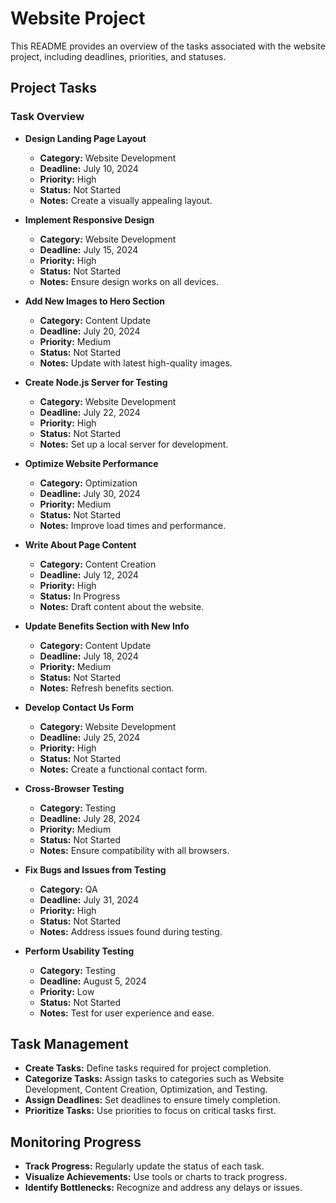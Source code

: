 # Website Project

This README provides an overview of the tasks associated with the website project, including deadlines, priorities, and statuses.

## Project Tasks

### Task Overview

- **Design Landing Page Layout**
  - **Category:** Website Development
  - **Deadline:** July 10, 2024
  - **Priority:** High
  - **Status:** Not Started
  - **Notes:** Create a visually appealing layout.

- **Implement Responsive Design**
  - **Category:** Website Development
  - **Deadline:** July 15, 2024
  - **Priority:** High
  - **Status:** Not Started
  - **Notes:** Ensure design works on all devices.

- **Add New Images to Hero Section**
  - **Category:** Content Update
  - **Deadline:** July 20, 2024
  - **Priority:** Medium
  - **Status:** Not Started
  - **Notes:** Update with latest high-quality images.

- **Create Node.js Server for Testing**
  - **Category:** Website Development
  - **Deadline:** July 22, 2024
  - **Priority:** High
  - **Status:** Not Started
  - **Notes:** Set up a local server for development.

- **Optimize Website Performance**
  - **Category:** Optimization
  - **Deadline:** July 30, 2024
  - **Priority:** Medium
  - **Status:** Not Started
  - **Notes:** Improve load times and performance.

- **Write About Page Content**
  - **Category:** Content Creation
  - **Deadline:** July 12, 2024
  - **Priority:** High
  - **Status:** In Progress
  - **Notes:** Draft content about the website.

- **Update Benefits Section with New Info**
  - **Category:** Content Update
  - **Deadline:** July 18, 2024
  - **Priority:** Medium
  - **Status:** Not Started
  - **Notes:** Refresh benefits section.

- **Develop Contact Us Form**
  - **Category:** Website Development
  - **Deadline:** July 25, 2024
  - **Priority:** High
  - **Status:** Not Started
  - **Notes:** Create a functional contact form.

- **Cross-Browser Testing**
  - **Category:** Testing
  - **Deadline:** July 28, 2024
  - **Priority:** Medium
  - **Status:** Not Started
  - **Notes:** Ensure compatibility with all browsers.

- **Fix Bugs and Issues from Testing**
  - **Category:** QA
  - **Deadline:** July 31, 2024
  - **Priority:** High
  - **Status:** Not Started
  - **Notes:** Address issues found during testing.

- **Perform Usability Testing**
  - **Category:** Testing
  - **Deadline:** August 5, 2024
  - **Priority:** Low
  - **Status:** Not Started
  - **Notes:** Test for user experience and ease.

## Task Management

- **Create Tasks:** Define tasks required for project completion.
- **Categorize Tasks:** Assign tasks to categories such as Website Development, Content Creation, Optimization, and Testing.
- **Assign Deadlines:** Set deadlines to ensure timely completion.
- **Prioritize Tasks:** Use priorities to focus on critical tasks first.

## Monitoring Progress

- **Track Progress:** Regularly update the status of each task.
- **Visualize Achievements:** Use tools or charts to track progress.
- **Identify Bottlenecks:** Recognize and address any delays or issues.


